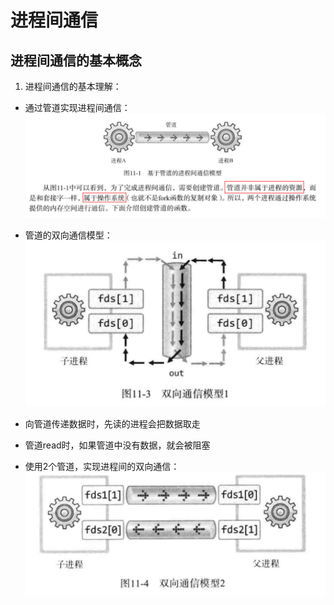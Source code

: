 # 进程间通信

## 进程间通信的基本概念

1. 进程间通信的基本理解：
 
 - 通过管道实现进程间通信：
 ![基于管道的进程间通信模型](基于管道的进程间通信模型.png)
 
 - 管道的双向通信模型：
 ![管道的双向通信模型1](管道的双向通信模型1.png)
 
 - 向管道传递数据时，先读的进程会把数据取走
 
 - 管道read时，如果管道中没有数据，就会被阻塞
 
 - 使用2个管道，实现进程间的双向通信：
 ![管道的双向通信模型2](管道的双向通信模型2.png)
 